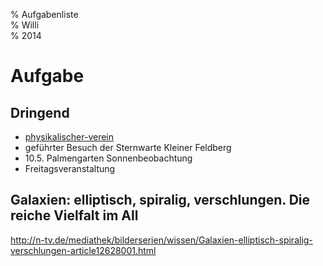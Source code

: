 % Aufgabenliste  
% Willi  
% 2014  

Aufgabe
=========
Dringend
-------
- [physikalischer-verein](http://www.physikalischer-verein.de/)
- geführter Besuch der Sternwarte Kleiner Feldberg
- 10.5. Palmengarten Sonnenbeobachtung
- Freitagsveranstaltung



Galaxien: elliptisch, spiralig, verschlungen. Die reiche Vielfalt im All
---------------------------------------------------------------------
http://n-tv.de/mediathek/bilderserien/wissen/Galaxien-elliptisch-spiralig-verschlungen-article12628001.html
